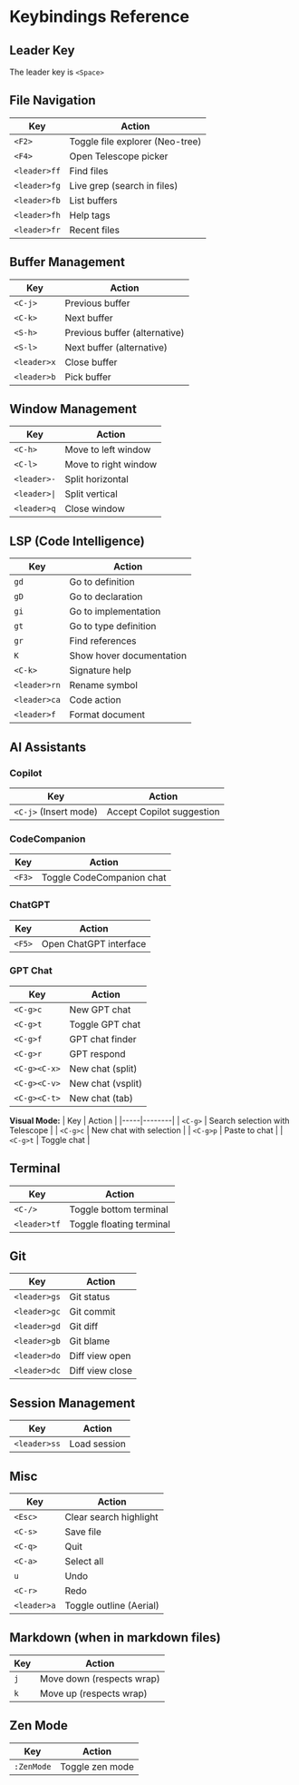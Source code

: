 # Keybindings Reference

## Leader Key

The leader key is `<Space>`

## File Navigation

| Key | Action |
|-----|--------|
| `<F2>` | Toggle file explorer (Neo-tree) |
| `<F4>` | Open Telescope picker |
| `<leader>ff` | Find files |
| `<leader>fg` | Live grep (search in files) |
| `<leader>fb` | List buffers |
| `<leader>fh` | Help tags |
| `<leader>fr` | Recent files |

## Buffer Management

| Key | Action |
|-----|--------|
| `<C-j>` | Previous buffer |
| `<C-k>` | Next buffer |
| `<S-h>` | Previous buffer (alternative) |
| `<S-l>` | Next buffer (alternative) |
| `<leader>x` | Close buffer |
| `<leader>b` | Pick buffer |

## Window Management

| Key | Action |
|-----|--------|
| `<C-h>` | Move to left window |
| `<C-l>` | Move to right window |
| `<leader>-` | Split horizontal |
| `<leader>\|` | Split vertical |
| `<leader>q` | Close window |

## LSP (Code Intelligence)

| Key | Action |
|-----|--------|
| `gd` | Go to definition |
| `gD` | Go to declaration |
| `gi` | Go to implementation |
| `gt` | Go to type definition |
| `gr` | Find references |
| `K` | Show hover documentation |
| `<C-k>` | Signature help |
| `<leader>rn` | Rename symbol |
| `<leader>ca` | Code action |
| `<leader>f` | Format document |

## AI Assistants

### Copilot
| Key | Action |
|-----|--------|
| `<C-j>` (Insert mode) | Accept Copilot suggestion |

### CodeCompanion
| Key | Action |
|-----|--------|
| `<F3>` | Toggle CodeCompanion chat |

### ChatGPT
| Key | Action |
|-----|--------|
| `<F5>` | Open ChatGPT interface |

### GPT Chat
| Key | Action |
|-----|--------|
| `<C-g>c` | New GPT chat |
| `<C-g>t` | Toggle GPT chat |
| `<C-g>f` | GPT chat finder |
| `<C-g>r` | GPT respond |
| `<C-g><C-x>` | New chat (split) |
| `<C-g><C-v>` | New chat (vsplit) |
| `<C-g><C-t>` | New chat (tab) |

**Visual Mode:**
| Key | Action |
|-----|--------|
| `<C-g>` | Search selection with Telescope |
| `<C-g>c` | New chat with selection |
| `<C-g>p` | Paste to chat |
| `<C-g>t` | Toggle chat |

## Terminal

| Key | Action |
|-----|--------|
| `<C-/>` | Toggle bottom terminal |
| `<leader>tf` | Toggle floating terminal |

## Git

| Key | Action |
|-----|--------|
| `<leader>gs` | Git status |
| `<leader>gc` | Git commit |
| `<leader>gd` | Git diff |
| `<leader>gb` | Git blame |
| `<leader>do` | Diff view open |
| `<leader>dc` | Diff view close |

## Session Management

| Key | Action |
|-----|--------|
| `<leader>ss` | Load session |

## Misc

| Key | Action |
|-----|--------|
| `<Esc>` | Clear search highlight |
| `<C-s>` | Save file |
| `<C-q>` | Quit |
| `<C-a>` | Select all |
| `u` | Undo |
| `<C-r>` | Redo |
| `<leader>a` | Toggle outline (Aerial) |

## Markdown (when in markdown files)

| Key | Action |
|-----|--------|
| `j` | Move down (respects wrap) |
| `k` | Move up (respects wrap) |

## Zen Mode

| Key | Action |
|-----|--------|
| `:ZenMode` | Toggle zen mode |
